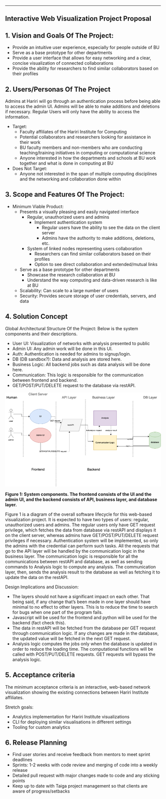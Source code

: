 ** **

## Interactive Web Visualization Project Proposal

## 1. Vision and Goals Of The Project:
* Provide an intuitive user experience, especially for people outside of BU
* Serve as a base prototype for other departments
* Provide a user interface that allows for easy networking and a clear, concise visualization of connected collaborations
* Provide the ability for researchers to find similar collaborators based on their profiles

## 2. Users/Personas Of The Project
Admins at Hariri will go through an authentication process before being able to access the admin UI. Admins will be able to make additions and deletions if necessary. Regular Users will only have the ability to access the information.
* Target:
   * Faculty affiliates of the Hariri Institute for Computing
   * Potential collaborators and researchers looking for assistance in their work
   * BU faculty members and non-members who are conducting teaching/training initiatives in computing or computational science 
   * Anyone interested in how the departments and schools at BU work together and what is done in computing at BU
* Does Not Target:
   * Anyone not interested in the span of multiple computing disciplines and the networking and collaboration done within

## 3. Scope and Features Of The Project:
* Minimum Viable Product:
    * Presents a visually pleasing and easily navigated interface
        * Regular, unauthorized users and admins
            * Implement authentication system
                * Regular users have the ability to see the data on the client server
                * Admins have the authority to make additions, deletions, etc.
        * System of linked nodes representing users collaboration
            * Researchers can find similar collaborators based on their profiles
            * Option to see direct collaboration and extended/mutual links
    * Serve as a base prototype for other departments
        * Showcase the research collaboration at BU
        * Understand the way computing and data-driven research is like at BU
    * Scalability: Can scale to a large number of users
    * Security: Provides secure storage of user credentials, servers, and data

## 4. Solution Concept

Global Architectural Structure Of the Project:
Below is the system components and their descriptions.

* User UI: Visualization of networks with analysis presented to public
* Admin UI: Any admin work will be done in this UI.
* Auth: Authentication is needed for admins to signup/login.
* DB (DB sandbox?): Data and analysis are stored here. 
* Business Logic: All backend jobs such as data analysis will be done here. 
* Communication: This logic is responsible for the communication between frontend and backend.
* GET/POST/PUT/DELETE request to the database via restAPI.

![image alt text](system_design.png)

**Figure 1: System components. The frontend consists of the UI and the admin UI, and the backend consists of API, business layer, and database layer.**

Figure 1 is a diagram of the overall software lifecycle for this web-based visualization project. It is expected to have two types of users: regular, unauthorized users and admins. The regular users only have GET request privilege, which fetches the data from database via restAPI and displays it on the client server, whereas admins have GET/POST/PUT/DELETE request privileges if necessary. Authentication system will be implemented, so only the admins with the credential can perform such tasks. All the requests that go to the API layer will be handled by the communication logic in the business layer. The communication logic is responsible for all the communications between restAPI and database, as well as sending commands to Analysis logic to compute any analysis. The communication layer, then, sends the analysis result to the database as well as fetching it to update the data on the restAPI. 

Design Implications and Discussion:
* The layers should not have a significant impact on each other. That being said, if any change that’s been made in one layer should have minimal to no effect to other layers. This is to reduce the time to search for bugs when one part of the program fails. 
* Javascript will be used for the frontend and python will be used for the backend (fact check this).
* The data in restAPI will be fetched from the database per GET request through communication logic. If any changes are made in the database, the updated value will be fetched in the next GET request. 
* Analysis logic computes the jobs only when the database is updated in order to reduce the loading time. The computational functions will be called with POST/PUT/DELETE requests. GET requests will bypass the analysis logic. 

## 5. Acceptance criteria
The minimum acceptance criteria is an interactive, web-based network visualization showing the existing connections between Hariri Institute affiliates.

Stretch goals:
* Analytics implementation for Hariri Institute visualizations
* CLI for deploying similar visualisations in different settings
* Tooling for custom analytics

## 6. Release Planning
* Find user stories and receive feedback from mentors to meet sprint deadlines
* Sprints: 1-2 weeks with code review and merging of code into a weekly release
* Detailed pull request with major changes made to code and any sticking points
* Keep up to date with Taiga project management so that clients are aware of progress/setbacks
